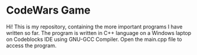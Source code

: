 # CodeWars Game
Hi! This is my repository, containing the more important programs I have written so far.
The program is written in C++ language on a Windows laptop on Codeblocks IDE using GNU-GCC Compiler.
Open the main.cpp file to access the program.
